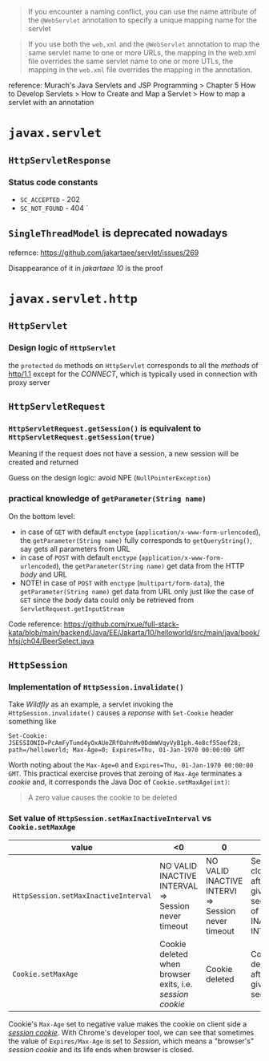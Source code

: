 
> If you encounter a naming conflict, you can use the name attribute of the `@WebServlet` annotation to specify a unique mapping name for the servlet

> If you use both the `web,xml` and the `@WebServlet` annotation to map the same servlet name to one or more URLs, the mapping in the web.xml file overrides the same servlet name to one or more UTLs, the mapping in the `web.xml` file overrides the mapping in the annotation.

reference: Murach's Java Servlets and JSP Programming > Chapter 5 How to Develop Servlets > How to Create and Map a Servlet > How to map a servlet with an annotation

# `javax.servlet`
## `HttpServletResponse`
### Status code constants
 * `SC_ACCEPTED` - 202
 * `SC_NOT_FOUND` - 404
`


## `SingleThreadModel` is deprecated nowadays
refernce: https://github.com/jakartaee/servlet/issues/269

Disappearance of it in *jakartaee 10* is the proof
# `javax.servlet.http`
## `HttpServlet`
### Design logic of `HttpServlet`
the `protected` `do` methods on `HttpServlet` corresponds to all the *methods* of [http/1.1](https://www.ietf.org/rfc/rfc2616.txt) except for the *CONNECT*, which is typically used in connection with proxy server

## `HttpServletRequest`
### `HttpServletRequest.getSession()` is equivalent to `HttpServletRequest.getSession(true)`
Meaning if the request does not have a session, a new session will be created and returned

Guess on the design logic: avoid NPE (`NullPointerException`)

### practical knowledge of `getParameter(String name)`
On the bottom level:

* in case of `GET` with default `enctype` (`application/x-www-form-urlencoded`), the `getParameter(String name)` fully corresponds to `getQueryString()`, say gets all parameters from URL
* in case of `POST` with default `enctype` (`application/x-www-form-urlencoded`), the `getParameter(String name)` get data from the HTTP *body* and URL
* NOTE! in case of `POST` with `enctype` (`multipart/form-data`), the `getParameter(String name)` get data from URL only just like the case of `GET` since the *body* data could only be retrieved from `ServletRequest.getInputStream`

Code reference: https://github.com/rxue/full-stack-kata/blob/main/backend/Java/EE/Jakarta/10/helloworld/src/main/java/book/hfsj/ch04/BeerSelect.java


## `HttpSession`
### Implementation of `HttpSession.invalidate()`
Take *Wildfly* as an example, a servlet invoking the `HttpSession.invalidate()` causes a *reponse* with `Set-Cookie` header something like

`Set-Cookie: JSESSIONID=PcAmFyTumd4yOxAUeZRfOahnMv0DdmWVqyVyB1ph.4e8cf55aef28; path=/helloworld; Max-Age=0; Expires=Thu, 01-Jan-1970 00:00:00 GMT`

Worth noting about the `Max-Age=0` and `Expires=Thu, 01-Jan-1970 00:00:00 GMT`. This practical exercise proves that zeroing of `Max-Age` terminates a *cookie* and, it corresponds the Java Doc of `Cookie.setMaxAge(int)`:
 
> A zero value causes the cookie to be deleted

### Set value of `HttpSession.setMaxInactiveInterval` vs `Cookie.setMaxAge`
value                                 | <0                                                        | 0                                                    | >0
--------------------------------------|-----------------------------------------------------------|------------------------------------------------------|------------------------------------------------------------
`HttpSession.setMaxInactiveInterval`  | NO VALID INACTIVE INTERVAL => Session never timeout       | NO VALID INACTIVE INTERVl => Session never timeout   | Session closed after the given seconds of INACTIVE INTERVAL
`Cookie.setMaxAge`                    | Cookie deleted when browser exits, i.e. *session cookie*  | Cookie deleted                                       | Cookie deleted after the given seconds

Cookie's `Max-Age` set to negative value makes the cookie on client side a [*session cookie*](https://developer.mozilla.org/en-US/docs/Web/HTTP/Cookies). With Chrome's developer tool, we can see that sometimes the value of `Expires/Max-Age` is set to *Session*, which means a "browser's" *session cookie* and its life ends when browser is closed.

